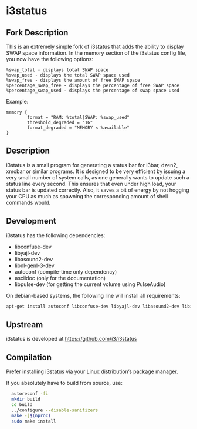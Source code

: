 # i3status

## Fork Description
This is an extremely simple fork of i3status that adds the ability to display SWAP space information. In the memory section of the i3status config file, you now have the following options:

```
%swap_total - displays total SWAP space
%swap_used - displays the total SWAP space used
%swap_free - displays the amount of free SWAP space
%percentage_swap_free - displays the percentage of free SWAP space
%percentage_swap_used - displays the percentage of swap space used
```

Example:

```
memory {
        format = "RAM: %total|SWAP: %swap_used"
        threshold_degraded = "1G"
        format_degraded = "MEMORY < %available"
}
```

## Description

i3status is a small program for generating a status bar for i3bar, dzen2, xmobar
or similar programs. It is designed to be very efficient by issuing a very small
number of system calls, as one generally wants to update such a status line
every second. This ensures that even under high load, your status bar is updated
correctly. Also, it saves a bit of energy by not hogging your CPU as much as
spawning the corresponding amount of shell commands would.

## Development

i3status has the following dependencies:
  * libconfuse-dev
  * libyajl-dev
  * libasound2-dev
  * libnl-genl-3-dev
  * autoconf (compile-time only dependency)
  * asciidoc (only for the documentation)
  * libpulse-dev (for getting the current volume using PulseAudio)

On debian-based systems, the following line will install all requirements:
```bash
apt-get install autoconf libconfuse-dev libyajl-dev libasound2-dev libiw-dev asciidoc libpulse-dev libnl-genl-3-dev
```

## Upstream

i3status is developed at https://github.com/i3/i3status

## Compilation

Prefer installing i3status via your Linux distribution’s package manager.

If you absolutely have to build from source, use:

```bash
  autoreconf -fi
  mkdir build
  cd build
  ../configure --disable-sanitizers
  make -j$(nproc)
  sudo make install
```
